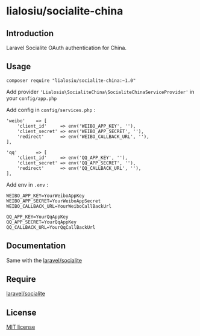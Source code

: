 # lialosiu/socialite-china


## Introduction

Laravel Socialite OAuth authentication for China.

## Usage

```
composer require "lialosiu/socialite-china:~1.0"
```

Add provider ```'Lialosiu\SocialiteChina\SocialiteChinaServiceProvider'``` in your ```config/app.php```

Add config in ```config/services.php``` :

```
'weibo'    => [
    'client_id'     => env('WEIBO_APP_KEY', ''),
    'client_secret' => env('WEIBO_APP_SECRET', ''),
    'redirect'      => env('WEIBO_CALLBACK_URL', ''),
],

'qq'       => [
    'client_id'     => env('QQ_APP_KEY', ''),
    'client_secret' => env('QQ_APP_SECRET', ''),
    'redirect'      => env('QQ_CALLBACK_URL', ''),
],
```

Add env in ```.env``` :

```
WEIBO_APP_KEY=YourWeiboAppKey
WEIBO_APP_SECRET=YourWeiboAppSecret
WEIBO_CALLBACK_URL=YourWeiboCallBackUrl

QQ_APP_KEY=YourQqAppKey
QQ_APP_SECRET=YourQqAppKey
QQ_CALLBACK_URL=YourQqCallBackUrl
```

## Documentation

Same with the [laravel/socialite](http://laravel.com/docs/5.0/authentication#social-authentication)

## Require

[laravel/socialite](https://github.com/laravel/socialite)

## License

[MIT license](http://opensource.org/licenses/MIT)

